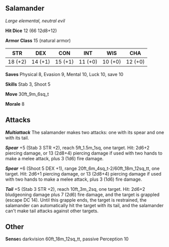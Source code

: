 ## Salamander

*Large elemental, neutral evil*

**Hit Dice** 12 (66 12d8+12)

**Armor Class** 15 (natural armor)

| STR     | DEX     | CON     | INT     | WIS     | CHA     |
|---------|---------|---------|---------|---------|---------|
| 18 (+2) | 14 (+1) | 15 (+1) | 11 (+0) | 10 (+0) | 12 (+0) |

**Saves** Physical 8, Evasion 9, Mental 10, Luck 10, save 10

**Skills** Stab 3, Shoot 5

**Move** 30ft\_9m\_6sq\_t

**Morale** 8

## Attacks

***Multiattack*** The salamander makes two attacks: one with its spear and one with its tail.

***Spear*** +5 (Stab 3 STR +2), reach 5ft\_1.5m\_1sq, one target. Hit: 2d6+2 piercing damage, or 13 (2d8+4) piercing damage if used with two hands to make a melee attack, plus 3 (1d6) fire damage.

***Spear*** +6 (Shoot 5 DEX +1), range 20ft\_6m\_4sq\_t-2/60ft\_18m\_12sq\_tt, one target. Hit: 2d6+1 piercing damage, or 13 (2d8+4) piercing damage if used with two hands to make a melee attack, plus 3 (1d6) fire damage.

***Tail*** +5 (Stab 3 STR +2), reach 10ft\_3m\_2sq, one target. Hit: 2d6+2 bludgeoning damage plus 7 (2d6) fire damage, and the target is grappled (escape DC 14). Until this grapple ends, the target is restrained, the salamander can automatically hit the target with its tail, and the salamander can't make tail attacks against other targets.

## Other

**Sense**s darkvision 60ft\_18m\_12sq\_tt, passive Perception 10

